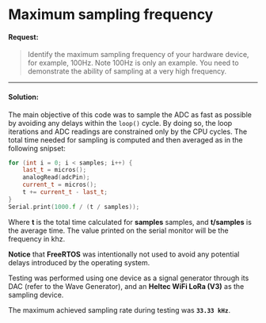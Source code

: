 # Maximum sampling frequency

#### Request:

>Identify the maximum sampling frequency of your hardware device, for example, 100Hz. Note 100Hz is only an example. You need to demonstrate the ability of sampling at a very high frequency.

---

#### Solution:

The main objective of this code was to sample the ADC as fast as possible by avoiding any delays within the `loop()` cycle. By doing so, the loop iterations and ADC readings are constrained only by the CPU cycles. The total time needed for sampling is computed and then averaged as in the following snipset:

```cpp
for (int i = 0; i < samples; i++) {
    last_t = micros();
    analogRead(adcPin);
    current_t = micros();
    t += current_t - last_t;
}
Serial.print(1000.f / (t / samples));
```

Where **t** is the total time calculated for **samples** samples, and **t/samples** is the average time. The value printed on the serial monitor will be the frequency in khz. 

**Notice** that **FreeRTOS** was intentionally not used to avoid any potential delays introduced by the operating system.

Testing was performed using one device as a signal generator through its DAC (refer to the Wave Generator), and an **Heltec WiFi LoRa (V3)** as the sampling device. 

The maximum achieved sampling rate during testing was **`33.33 kHz`**.